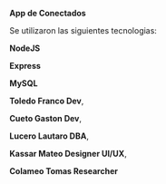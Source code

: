**App de Conectados** 

Se utilizaron las siguientes tecnologias:
 
 **NodeJS**
 
 **Express**
 
 **MySQL**

**Toledo Franco Dev**,

**Cueto Gaston Dev**,

**Lucero Lautaro DBA**,

**Kassar Mateo Designer UI/UX**,

**Colameo Tomas Researcher**

